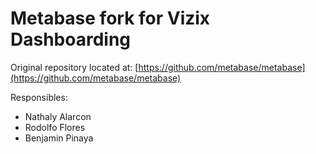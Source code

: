 # Metabase fork for Vizix Dashboarding

Original repository located at: [https://github.com/metabase/metabase](https://github.com/metabase/metabase)

Responsibles: 
- Nathaly Alarcon
- Rodolfo Flores
- Benjamin Pinaya
